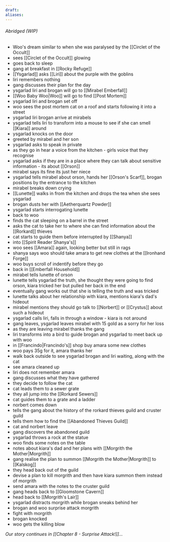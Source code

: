 ```yaml
---
draft: 
aliases:
---
```

###### Abridged (WIP)
- Woo's dream similar to when she was paralysed by the [[Circlet of the Occult]]
- sees [[Circlet of the Occult]] glowing
- goes back to sleep
- gang at breakfast in [[Rocky Refuge]]
- [[Ysgarlad]] asks [[Liri]] about the purple with the goblins
- liri remembers nothing
- gang discusses their plan for the day
- ysgarlad liri and brogan will go to [[Mirabel Emberfall]]
- [[Woo Baby Woo|Woo]] will go to find [[Post Mortem]]
- ysgarlad liri and brogan set off
- woo sees the post mortem cat on a roof and starts following it into a street
- ysgarlad liri brogan arrive at mirabels
- ysgarlad tells liri to transform into a mouse to see if she can smell [[Kiara]] around
- ysgarlad knocks on the door
- greeted by mirabel and her son
- ysgarlad asks to speak in private
- as they go in hear a voice from the kitchen - girls voice that they recognise
- ysgarlad asks if they are in a place where they can talk about sensitive information - its about [[Orson]]
- mirabel says its fine its just her niece
- ysgarlad tells mirabel about orson, hands her [[Orson's Scarf]], brogan positions by the entrance to the kitchen
- mirabel breaks down crying
- [[Lunette]] walks in from the kitchen and drops the tea when she sees ysgarlad
- brogan dusts her with [[Aetherquartz Powder]]
- ysgarlad starts interrogating lunette
- back to woo
- finds the cat sleeping on a barrel in the street
- asks the cat to take her to where she can find information about the [[Rorkard]] thieves
- cat starts to guide them before interrupted by [[Shanya]]
- into [[Spirit Reader Shanya's]]
- woo sees [[Amara]] again, looking better but still in rags
- shanya says woo should take amara to get new clothes at the [[Ironhand Forge]]
- woo buys scroll of indentify before they go
- back in [[Emberfall Household]]
- mirabel tells lunette of orson
- lunette tells ysgarlad the truth, she thought they were going to find orson, kiara tricked her but pulled her back in the end
- eventually gang works out that she is telling the truth and was tricked
- lunette talks about her relationship with kiara, mentions kiara's dad's hideout
- mirabel mentions they should go talk to [[Norbert]] or [[Crystus]] about such a hideout
- ysgarlad calls liri, falls in through a window - kiara is not around
- gang leaves, ysgarlad leaves mirabel with 15 gold as a sorry for her loss
- as they are leaving mirabel thanks the gang
- liri transforms into a bird to guide brogan and ysgarlad to meet back up with woo
- in [[Francindo|Francindo's]] shop buy amara some new clothes
- woo pays 35g for it, amara thanks her
- walk back outside to see ysgarlad brogan and liri waiting, along with the cat
- see amara cleaned up
- liri does not remember amara
- gang discusses what they have gathered
- they decide to follow the cat
- cat leads them to a sewer grate
- they all jump into the [[Rorkard Sewers]]
- cat guides them to a grate and a ladder
- norbert comes down
- tells the gang about the history of the rorkard thieves guild and cruster guild
- tells them how to find the [[Abandoned Thieves Guild]]
- cat and norbert leave
- gang discovers the abandoned guild
- ysgarlad throws a rock at the statue
- woo finds some notes on the table
- notes about kiara's dad and her plans with [[Morgrith the Mother|Morgrith]]
- gang realise the plan to summon [[Morgrith the Mother|Morgrith]] to [[Kalskog]]
- they head back out of the guild
- devise a plan to kill morgrith and then have kiara summon them instead of morgrith
- send amara with the notes to the cruster guild
- gang heads back to [[Gloomstone Cavern]]
- head back to [[Morgrith's Lair]]
- ysgarlad distracts morgrith while brogan sneaks behind her
- brogan and woo surprise attack morgrith
- fight with morgrith
- brogan knocked
- woo gets the killing blow

*Our story continues in [[Chapter 8 - Surprise Attack!]]...*
